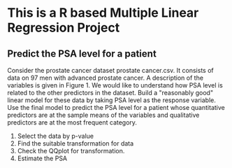# This is a R based Multiple Linear Regression Project
## Predict the PSA level for a patient

Consider the prostate cancer dataset prostate cancer.csv. It consists of
data on 97 men with advanced prostate cancer. A description of the variables is given in Figure 1.
We would like to understand how PSA level is related to the other predictors in the dataset.
Build a "reasonably good" linear model for these data by taking PSA level as the response variable.
Use the final model to predict the PSA level for a patient whose quantitative predictors are at the sample
means of the variables and qualitative predictors are at the most frequent category.

1. Select the data by p-value
2. Find the suitable transformation for data
3. Check the QQplot for transformation.
4. Estimate the PSA

